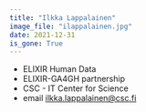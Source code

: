 ```yaml
---
title: "Ilkka Lappalainen"
image_file: "ilappalainen.jpg"
date: 2021-12-31
is_gone: True
---
```


* ELIXIR Human Data  
* ELIXIR-GA4GH partnership    
* CSC - IT Center for Science  
* email [ilkka.lappalainen@csc.fi](mailto:ilkka.lappalainen@csc.fi)

